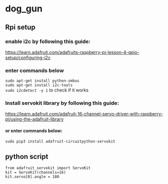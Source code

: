 # dog_gun

## Rpi setup 
### enable i2c by following this guide:  
https://learn.adafruit.com/adafruits-raspberry-pi-lesson-4-gpio-setup/configuring-i2c  
### enter commands below
`sudo apt-get install python-smbus`  
`sudo apt-get install i2c-tools`  
`sudo i2cdetect -y 1` to check if it works  

### Install servokit library by following this guide:  
https://learn.adafruit.com/adafruit-16-channel-servo-driver-with-raspberry-pi/using-the-adafruit-library  
#### or enter commands below:
`sudo pip3 install adafruit-circuitpython-servokit`

## python script
`from adafruit_servokit import ServoKit`  
`kit = ServoKit(channels=16)`  
`kit.servo[0].angle = 180`
